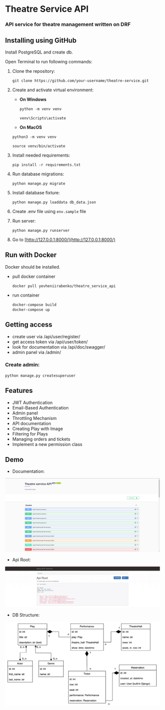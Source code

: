 # Theatre Service API
### API service for theatre management written on DRF

## Installing using GitHub
Install PostgreSQL and create db.

Open Terminal to run following commands:
1) Clone the repository:
    ```
    git clone https://github.com/your-username/theatre-service.git
    ```
2) Create and activate virtual environment:
   * **On Windows**
      ```
      python -m venv venv
      ```
   
      ```
      venv\Scripts\activate
      ```
   
   *   **On MacOS**
      ```
      python3 -m venv venv
      ```
   
      ```
      source venv/bin/activate
      ```
3) Install needed requirements:
    ```
    pip install -r requirements.txt
    ```

4) Run database migrations:
    ```
    python manage.py migrate
    ```

5) Install database fixture:

   ```
   python manage.py loaddata db_data.json
   ```

6) Create .env file using ```env.sample``` file

7) Run server:
   
   ```
   python manage.py runserver
   ```

8) Go to [http://127.0.0.1:8000/](http://127.0.0.1:8000/)
## Run with Docker
Docker should be installed.

- pull docker container
    ``` 
    docker pull yevheniirabenko/theatre_service_api
    ```
- run container
    ```
    docker-compose build
    docker-compose up
    ```

## Getting access
* create user via /api/user/register/
* get access token via /api/user/token/
* look for documentation via /api/doc/swagger/
* admin panel via /admin/
### Create admin:
   ```
   python manage.py createsuperuser
   ```

## Features
* JWT Authentication
* Email-Based Authentication
* Admin panel
* Throttling Mechanism
* API documentation
* Creating Play with Image
* Filtering for Plays
* Managing orders and tickets
* Implement a new permission class 

## Demo
* Documentation:

![img.png](demo/img.png)
* Api Root:

![img_1.png](demo/img_1.png)
* DB Structure:

![img_2.png](demo/img_2.png)
